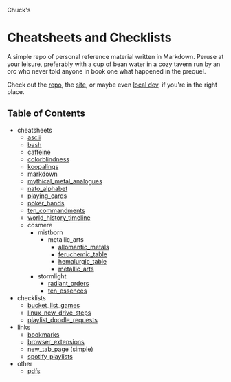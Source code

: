 <!---
make sure you're editing the template, doofus
--->

Chuck's
# Cheatsheets and Checklists

A simple repo of personal reference material written in Markdown. Peruse at your leisure, preferably with a cup of bean water in a cozy tavern run by an orc who never told anyone in book one what happened in the prequel.

Check out the [repo](https://github.com/buckmanc/cheatsheets_and_checklists), the [site](https://cheatsheets.buckman.cc), or maybe even [local dev](http://herschel.local:232/), if you're in the right place.

## Table of Contents

- cheatsheets<br>
    - <a href="docs/cheatsheets/ascii.md">ascii</a><br>
    - <a href="docs/cheatsheets/bash.md">bash</a><br>
    - <a href="docs/cheatsheets/caffeine.md">caffeine</a><br>
    - <a href="docs/cheatsheets/colorblindness.md">colorblindness</a><br>
    - <a href="docs/cheatsheets/koopalings.md">koopalings</a><br>
    - <a href="docs/cheatsheets/markdown.md">markdown</a><br>
    - <a href="docs/cheatsheets/mythical_metal_analogues.md">mythical_metal_analogues</a><br>
    - <a href="docs/cheatsheets/nato_alphabet.md">nato_alphabet</a><br>
    - <a href="docs/cheatsheets/playing_cards.md">playing_cards</a><br>
    - <a href="docs/cheatsheets/poker_hands.md">poker_hands</a><br>
    - <a href="docs/cheatsheets/ten_commandments.md">ten_commandments</a><br>
    - <a href="docs/cheatsheets/world_history_timeline.md">world_history_timeline</a><br>
    - cosmere<br>
        - mistborn<br>
            - metallic_arts<br>
                - <a href="docs/cheatsheets/cosmere/mistborn/metallic_arts/allomantic_metals.md">allomantic_metals</a><br>
                - <a href="docs/cheatsheets/cosmere/mistborn/metallic_arts/feruchemic_table.md">feruchemic_table</a><br>
                - <a href="docs/cheatsheets/cosmere/mistborn/metallic_arts/hemalurgic_table.md">hemalurgic_table</a><br>
                - <a href="docs/cheatsheets/cosmere/mistborn/metallic_arts/metallic_arts.md">metallic_arts</a><br>
        - stormlight<br>
            - <a href="docs/cheatsheets/cosmere/stormlight/radiant_orders.md">radiant_orders</a><br>
            - <a href="docs/cheatsheets/cosmere/stormlight/ten_essences.md">ten_essences</a><br>
- checklists<br>
    - <a href="docs/checklists/bucket_list_games.md">bucket_list_games</a><br>
    - <a href="docs/checklists/linux_new_drive_steps.md">linux_new_drive_steps</a><br>
    - <a href="docs/checklists/playlist_doodle_requests.md">playlist_doodle_requests</a><br>
- links<br>
    - <a href="docs/links/bookmarks.md">bookmarks</a><br>
    - <a href="docs/links/browser_extensions.md">browser_extensions</a><br>
    - <a href="docs/links/new_tab_page.md">new_tab_page</a> (<a href="html/new_tab_page_simple.html">simple</a>)<br>
    - <a href="docs/links/spotify_playlists.md">spotify_playlists</a><br>
- other<br>
    - <a href="docs/pdfs/pdfs.md">pdfs</a><br>

